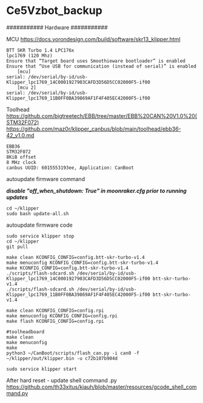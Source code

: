 # Ce5Vzbot_backup
########### Hardware ###########

MCU
https://docs.vorondesign.com/build/software/skr13_klipper.html
~~~~~~~~~~~~~
BTT SKR Turbo 1.4 LPC176x
lpc1769 (120 Mhz)
Ensure that “Target board uses Smoothieware bootloader” is enabled
Ensure that “Use USB for communication (instead of serial)” is enabled
	[mcu]
serial: /dev/serial/by-id/usb-Klipper_lpc1769_14C0001927903CAFD3D56D5CC02000F5-if00
	[mcu 2]
serial: /dev/serial/by-id/usb-Klipper_lpc1769_11B0FF0BA39869AF1F4F405EC42000F5-if00
~~~~~~~~~~~~~~~~~~~
Toolhead
https://github.com/bigtreetech/EBB/tree/master/EBB%20CAN%20V1.0%20(STM32F072)
https://github.com/maz0r/klipper_canbus/blob/main/toolhead/ebb36-42_v1.0.md
	
	EBB36 
	STM32F072
	8KiB offset
	8 MHz clock
	canbus UUID: 6015553193ee, Application: CanBoot

autoupdate firmware command

***disable "off_when_shutdown: True" in moonraker.cfg prior to running updates***
~~~~~~~~~~~~~~~~~~~~~
cd ~/klipper
sudo bash update-all.sh
~~~~~~~~~~~~~~~~~~~~~~
autoupdate firmware code
~~~~~~~~~~~~~~~~~~~~~~
sudo service klipper stop
cd ~/klipper
git pull

make clean KCONFIG_CONFIG=config.btt-skr-turbo-v1.4
make menuconfig KCONFIG_CONFIG=config.btt-skr-turbo-v1.4
make KCONFIG_CONFIG=config.btt-skr-turbo-v1.4
./scripts/flash-sdcard.sh /dev/serial/by-id/usb-Klipper_lpc1769_14C0001927903CAFD3D56D5CC02000F5-if00 btt-skr-turbo-v1.4
./scripts/flash-sdcard.sh /dev/serial/by-id/usb-Klipper_lpc1769_11B0FF0BA39869AF1F4F405EC42000F5-if00 btt-skr-turbo-v1.4

make clean KCONFIG_CONFIG=config.rpi
make menuconfig KCONFIG_CONFIG=config.rpi
make flash KCONFIG_CONFIG=config.rpi

#toolheadboard
make clean 
make menuconfig 
make 
python3 ~/CanBoot/scripts/flash_can.py -i can0 -f ~/klipper/out/klipper.bin -u c72b107b904d

sudo service klipper start
~~~~~~~~~~~~~~~~~~~~~~~~~~
After hard reset - update shell command .py https://github.com/th33xitus/kiauh/blob/master/resources/gcode_shell_command.py
